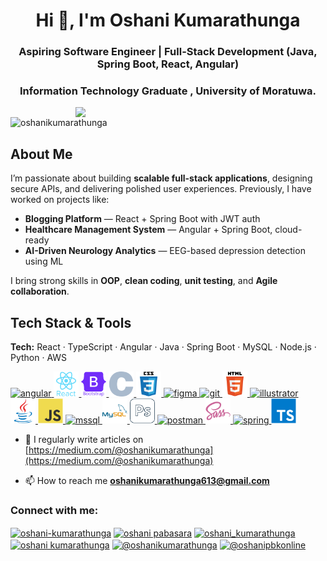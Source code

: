 <!-- <img  width="1000" align="center" height="5" src="https://user-images.githubusercontent.com/74038190/212284115-f47cd8ff-2ffb-4b04-b5bf-4d1c14c0247f.gif"> -->
<!-- <img  width="1000" align="center" src="https://user-images.githubusercontent.com/74038190/240304586-d48893bd-0757-481c-8d7e-ba3e163feae7.png"> -->
<h1 align="center">Hi 👋, I'm Oshani Kumarathunga</h1>
<h3 align="center">Aspiring Software Engineer | Full-Stack Development (Java, Spring Boot, React, Angular)</h3>
<h3 align="center">Information Technology Graduate , University of Moratuwa.</h3>
<!--<img align="right" width="400" src="https://img.freepik.com/premium-vector/woman-working-laptop-cartoon-illustration_607277-162.jpg">-->
 <img align="right" width="400" src="https://user-images.githubusercontent.com/74038190/241765453-85cb9521-97c0-4a65-9358-7db8099fac7f.gif">

<p align="left"> <img src="https://komarev.com/ghpvc/?username=oshanikumarathunga&label=Profile%20views&color=0e75b6&style=flat" alt="oshanikumarathunga" /> </p>

##  About Me
I’m passionate about building **scalable full-stack applications**, designing secure APIs, and delivering polished user experiences. Previously, I have worked on projects like:

- **Blogging Platform** — React + Spring Boot with JWT auth  
- **Healthcare Management System** — Angular + Spring Boot, cloud-ready  
- **AI-Driven Neurology Analytics** — EEG-based depression detection using ML  

I bring strong skills in **OOP**, **clean coding**, **unit testing**, and **Agile collaboration**.

##  Tech Stack & Tools
<!-- ![Oshani's GitHub stats](https://github-readme-stats.vercel.app/api?username=OshaniKumarathunga&show_icons=true&theme=radical) --> 
**Tech:**  React · TypeScript · Angular · Java · Spring Boot · MySQL · Node.js · Python · AWS
<p align="left"> 
 <a href="https://angular.io" target="_blank" rel="noreferrer"> <img src="https://angular.io/assets/images/logos/angular/angular.svg" alt="angular" width="40" height="40"/> </a>
  <a href="https://reactjs.org/" target="_blank" rel="noreferrer"> <img src="https://raw.githubusercontent.com/devicons/devicon/master/icons/react/react-original-wordmark.svg" alt="angular" width="40" height="40"/> </a>
 <a href="https://getbootstrap.com" target="_blank" rel="noreferrer"> <img src="https://raw.githubusercontent.com/devicons/devicon/master/icons/bootstrap/bootstrap-plain-wordmark.svg" alt="bootstrap" width="40" height="40"/> </a>
 <a href="https://www.cprogramming.com/" target="_blank" rel="noreferrer"> <img src="https://raw.githubusercontent.com/devicons/devicon/master/icons/c/c-original.svg" alt="c" width="40" height="40"/> </a> 
 <a href="https://www.w3schools.com/css/" target="_blank" rel="noreferrer"> <img src="https://raw.githubusercontent.com/devicons/devicon/master/icons/css3/css3-original-wordmark.svg" alt="css3" width="40" height="40"/> </a> <a href="https://www.figma.com/" target="_blank" rel="noreferrer"> <img src="https://www.vectorlogo.zone/logos/figma/figma-icon.svg" alt="figma" width="40" height="40"/> </a> <a href="https://git-scm.com/" target="_blank" rel="noreferrer"> <img src="https://www.vectorlogo.zone/logos/git-scm/git-scm-icon.svg" alt="git" width="40" height="40"/> </a> <a href="https://www.w3.org/html/" target="_blank" rel="noreferrer"> <img src="https://raw.githubusercontent.com/devicons/devicon/master/icons/html5/html5-original-wordmark.svg" alt="html5" width="40" height="40"/> </a> <a href="https://www.adobe.com/in/products/illustrator.html" target="_blank" rel="noreferrer"> <img src="https://www.vectorlogo.zone/logos/adobe_illustrator/adobe_illustrator-icon.svg" alt="illustrator" width="40" height="40"/> </a> <a href="https://www.java.com" target="_blank" rel="noreferrer"> <img src="https://raw.githubusercontent.com/devicons/devicon/master/icons/java/java-original.svg" alt="java" width="40" height="40"/> </a> <a href="https://developer.mozilla.org/en-US/docs/Web/JavaScript" target="_blank" rel="noreferrer"> <img src="https://raw.githubusercontent.com/devicons/devicon/master/icons/javascript/javascript-original.svg" alt="javascript" width="40" height="40"/> </a> <a href="https://www.microsoft.com/en-us/sql-server" target="_blank" rel="noreferrer"> <img src="https://www.svgrepo.com/show/303229/microsoft-sql-server-logo.svg" alt="mssql" width="40" height="40"/> </a> <a href="https://www.mysql.com/" target="_blank" rel="noreferrer"> <img src="https://raw.githubusercontent.com/devicons/devicon/master/icons/mysql/mysql-original-wordmark.svg" alt="mysql" width="40" height="40"/> </a> <a href="https://www.photoshop.com/en" target="_blank" rel="noreferrer"> <img src="https://raw.githubusercontent.com/devicons/devicon/master/icons/photoshop/photoshop-line.svg" alt="photoshop" width="40" height="40"/> </a> <a href="https://postman.com" target="_blank" rel="noreferrer"> <img src="https://www.vectorlogo.zone/logos/getpostman/getpostman-icon.svg" alt="postman" width="40" height="40"/> </a> <a href="https://sass-lang.com" target="_blank" rel="noreferrer"> <img src="https://raw.githubusercontent.com/devicons/devicon/master/icons/sass/sass-original.svg" alt="sass" width="40" height="40"/> </a> <a href="https://spring.io/" target="_blank" rel="noreferrer"> <img src="https://www.vectorlogo.zone/logos/springio/springio-icon.svg" alt="spring" width="40" height="40"/> </a> <a href="https://www.typescriptlang.org/" target="_blank" rel="noreferrer"> <img src="https://raw.githubusercontent.com/devicons/devicon/master/icons/typescript/typescript-original.svg" alt="typescript" width="40" height="40"/> </a> </p>
 
- 📝 I regularly write articles on [https://medium.com/@oshanikumarathunga](https://medium.com/@oshanikumarathunga)

- 📫 How to reach me **oshanikumarathunga613@gmail.com**

<h3 align="left">Connect with me:</h3>
<p align="left">
<a href="https://linkedin.com/in/oshani-kumarathunga" target="blank"><img align="center" src="https://raw.githubusercontent.com/rahuldkjain/github-profile-readme-generator/master/src/images/icons/Social/linked-in-alt.svg" alt="oshani-kumarathunga" height="30" width="40" /></a>
<a href="https://fb.com/oshani pabasara" target="blank"><img align="center" src="https://raw.githubusercontent.com/rahuldkjain/github-profile-readme-generator/master/src/images/icons/Social/facebook.svg" alt="oshani pabasara" height="30" width="40" /></a>
<a href="https://instagram.com/oshani_kumarathunga" target="blank"><img align="center" src="https://raw.githubusercontent.com/rahuldkjain/github-profile-readme-generator/master/src/images/icons/Social/instagram.svg" alt="oshani_kumarathunga" height="30" width="40" /></a>
<a href="https://www.behance.net/oshani kumarathunga" target="blank"><img align="center" src="https://raw.githubusercontent.com/rahuldkjain/github-profile-readme-generator/master/src/images/icons/Social/behance.svg" alt="oshani kumarathunga" height="30" width="40" /></a>
<a href="https://medium.com/@oshanikumarathunga" target="blank"><img align="center" src="https://raw.githubusercontent.com/rahuldkjain/github-profile-readme-generator/master/src/images/icons/Social/medium.svg" alt="@oshanikumarathunga" height="30" width="40" /></a>
<a href="https://www.hackerrank.com/@oshanipbkonline" target="blank"><img align="center" src="https://raw.githubusercontent.com/rahuldkjain/github-profile-readme-generator/master/src/images/icons/Social/hackerrank.svg" alt="@oshanipbkonline" height="30" width="40" /></a>
</p>


<!--<p><img align="left" src="https://github-readme-stats.vercel.app/api/top-langs?username=oshanikumarathunga&show_icons=true&locale=en&layout=compact" alt="oshanikumarathunga" /></p> 

<p>&nbsp;<img align="center" src="https://github-readme-stats.vercel.app/api?username=oshanikumarathunga&show_icons=true&locale=en" alt="oshanikumarathunga" /></p>  

<p><img align="center" src="https://github-readme-streak-stats.herokuapp.com/?user=oshanikumarathunga&" alt="oshanikumarathunga" /></p> -->

